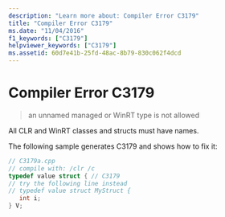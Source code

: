 ```yaml
---
description: "Learn more about: Compiler Error C3179"
title: "Compiler Error C3179"
ms.date: "11/04/2016"
f1_keywords: ["C3179"]
helpviewer_keywords: ["C3179"]
ms.assetid: 60d7e41b-25fd-48ac-8b79-830c062f4dcd
---
```

# Compiler Error C3179

> an unnamed managed or WinRT type is not allowed

All CLR and WinRT classes and structs must have names.

The following sample generates C3179 and shows how to fix it:

```cpp
// C3179a.cpp
// compile with: /clr /c
typedef value struct { // C3179
// try the following line instead
// typedef value struct MyStruct {
   int i;
} V;
```
